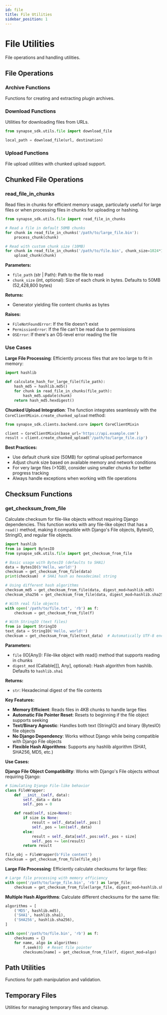 ```yaml
---
id: file
title: File Utilities
sidebar_position: 1
---
```


# File Utilities

File operations and handling utilities.

## File Operations

### Archive Functions

Functions for creating and extracting plugin archives.

### Download Functions

Utilities for downloading files from URLs.

```python
from synapse_sdk.utils.file import download_file

local_path = download_file(url, destination)
```

### Upload Functions

File upload utilities with chunked upload support.

## Chunked File Operations

### read_file_in_chunks

Read files in chunks for efficient memory usage, particularly useful for large files or when processing files in chunks for uploading or hashing.

```python
from synapse_sdk.utils.file import read_file_in_chunks

# Read a file in default 50MB chunks
for chunk in read_file_in_chunks('/path/to/large_file.bin'):
    process_chunk(chunk)

# Read with custom chunk size (10MB)
for chunk in read_file_in_chunks('/path/to/file.bin', chunk_size=1024*1024*10):
    upload_chunk(chunk)
```

**Parameters:**

- `file_path` (str | Path): Path to the file to read
- `chunk_size` (int, optional): Size of each chunk in bytes. Defaults to 50MB (52,428,800 bytes)

**Returns:**

- Generator yielding file content chunks as bytes

**Raises:**

- `FileNotFoundError`: If the file doesn't exist
- `PermissionError`: If the file can't be read due to permissions
- `OSError`: If there's an OS-level error reading the file

### Use Cases

**Large File Processing**: Efficiently process files that are too large to fit in memory:

```python
import hashlib

def calculate_hash_for_large_file(file_path):
    hash_md5 = hashlib.md5()
    for chunk in read_file_in_chunks(file_path):
        hash_md5.update(chunk)
    return hash_md5.hexdigest()
```

**Chunked Upload Integration**: The function integrates seamlessly with the `CoreClientMixin.create_chunked_upload` method:

```python
from synapse_sdk.clients.backend.core import CoreClientMixin

client = CoreClientMixin(base_url='https://api.example.com')
result = client.create_chunked_upload('/path/to/large_file.zip')
```

**Best Practices:**

- Use default chunk size (50MB) for optimal upload performance
- Adjust chunk size based on available memory and network conditions
- For very large files (>1GB), consider using smaller chunks for better progress tracking
- Always handle exceptions when working with file operations

## Checksum Functions

### get_checksum_from_file

Calculate checksum for file-like objects without requiring Django dependencies. This function works with any file-like object that has a `read()` method, making it compatible with Django's File objects, BytesIO, StringIO, and regular file objects.

```python
import hashlib
from io import BytesIO
from synapse_sdk.utils.file import get_checksum_from_file

# Basic usage with BytesIO (defaults to SHA1)
data = BytesIO(b'Hello, world!')
checksum = get_checksum_from_file(data)
print(checksum)  # SHA1 hash as hexadecimal string

# Using different hash algorithms
checksum_md5 = get_checksum_from_file(data, digest_mod=hashlib.md5)
checksum_sha256 = get_checksum_from_file(data, digest_mod=hashlib.sha256)

# With real file objects
with open('/path/to/file.txt', 'rb') as f:
    checksum = get_checksum_from_file(f)

# With StringIO (text files)
from io import StringIO
text_data = StringIO('Hello, world!')
checksum = get_checksum_from_file(text_data)  # Automatically UTF-8 encoded
```

**Parameters:**

- `file` (IO[Any]): File-like object with read() method that supports reading in chunks
- `digest_mod` (Callable[[], Any], optional): Hash algorithm from hashlib. Defaults to `hashlib.sha1`

**Returns:**

- `str`: Hexadecimal digest of the file contents

**Key Features:**

- **Memory Efficient**: Reads files in 4KB chunks to handle large files
- **Automatic File Pointer Reset**: Resets to beginning if the file object supports seeking
- **Text/Binary Agnostic**: Handles both text (StringIO) and binary (BytesIO) file objects
- **No Django Dependency**: Works without Django while being compatible with Django File objects
- **Flexible Hash Algorithms**: Supports any hashlib algorithm (SHA1, SHA256, MD5, etc.)

**Use Cases:**

**Django File Object Compatibility**: Works with Django's File objects without requiring Django:

```python
# Simulating Django File-like behavior
class FileWrapper:
    def __init__(self, data):
        self._data = data
        self._pos = 0

    def read(self, size=None):
        if size is None:
            result = self._data[self._pos:]
            self._pos = len(self._data)
        else:
            result = self._data[self._pos:self._pos + size]
            self._pos += len(result)
        return result

file_obj = FileWrapper(b'File content')
checksum = get_checksum_from_file(file_obj)
```

**Large File Processing**: Efficiently calculate checksums for large files:

```python
# Large file processing with memory efficiency
with open('/path/to/large_file.bin', 'rb') as large_file:
    checksum = get_checksum_from_file(large_file, digest_mod=hashlib.sha256)
```

**Multiple Hash Algorithms**: Calculate different checksums for the same file:

```python
algorithms = [
    ('MD5', hashlib.md5),
    ('SHA1', hashlib.sha1),
    ('SHA256', hashlib.sha256),
]

with open('/path/to/file.bin', 'rb') as f:
    checksums = {}
    for name, algo in algorithms:
        f.seek(0)  # Reset file pointer
        checksums[name] = get_checksum_from_file(f, digest_mod=algo)
```

## Path Utilities

Functions for path manipulation and validation.

## Temporary Files

Utilities for managing temporary files and cleanup.
